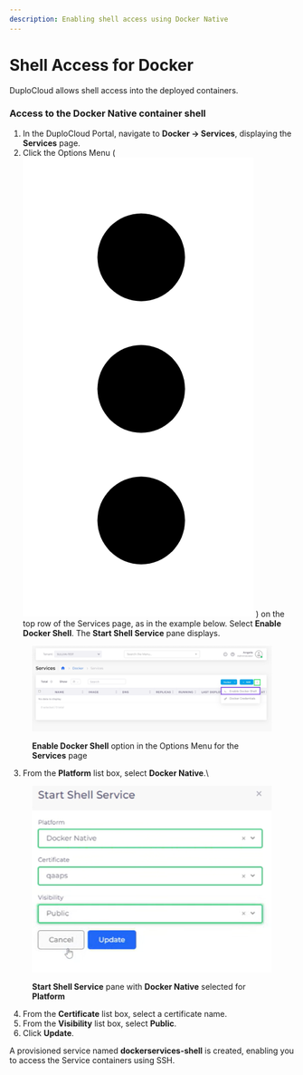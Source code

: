 ```yaml
---
description: Enabling shell access using Docker Native
---
```


# Shell Access for Docker

DuploCloud allows shell access into the deployed containers.&#x20;

### Access to the Docker Native container shell

1. In the DuploCloud Portal, navigate to **Docker -> Services**, displaying the **Services** page.
2. Click the Options Menu ( <img src="../../.gitbook/assets/Kabab_three_Vertical_dots (1) (1).png" alt="" data-size="line"> ) on the top row of the Services page, as in the example below. Select  **Enable Docker Shell**. The **Start Shell Service** pane displays.

<div align="left">

<figure><img src="../../.gitbook/assets/screenshot-nimbusweb.me-2024.02.15-13_15_35.png" alt=""><figcaption><p><strong>Enable Docker Shell</strong> option in the Options Menu for the <strong>Services</strong> page</p></figcaption></figure>

</div>

3. From the **Platform** list box, select **Docker Native**.\


<div align="left">

<figure><img src="../../.gitbook/assets/AWS_Shell_Service.png" alt=""><figcaption><p><strong>Start Shell Service</strong> pane with <strong>Docker Native</strong> selected for <strong>Platform</strong></p></figcaption></figure>

</div>

4. From the **Certificate** list box, select a certificate name.
5. From the **Visibility** list box, select **Public**.&#x20;
6. Click **Update**.

A provisioned service named **dockerservices-shell** is created, enabling you to access the Service containers using SSH.
